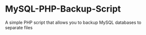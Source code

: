 MySQL-PHP-Backup-Script
=======================

A simple PHP script that allows you to backup MySQL databases to separate files